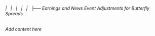 ###### |   |   |   |   |   ├── Earnings and News Event Adjustments for Butterfly Spreads

*Add content here*